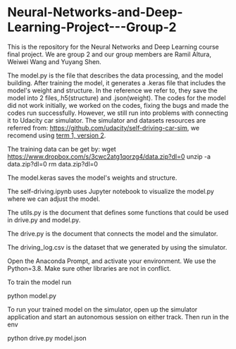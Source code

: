 # Neural-Networks-and-Deep-Learning-Project---Group-2
This is the repository for the Neural Networks and Deep Learning course final project. We are group 2 and our group members are Ramil Altura, Weiwei Wang and Yuyang Shen.

The model.py is the file that describes the data processing, and the model building. After training the model, it generates a .keras file that includes the model's weight and structure. In the reference we refer to, they save the model into 2 files,.h5(structure) and .json(weight). The codes for the model did not work initially, we worked on the codes, fixing the bugs and made the codes run successfully. However, we still run into problems with connecting it to Udacity car simulator. The simulator and datasets resources are referred from: https://github.com/udacity/self-driving-car-sim, we recomend using [term 1, version 2](https://s3-us-west-1.amazonaws.com/udacity-selfdrivingcar/Term1-Sim/term1-simulator-windows.zip). 

The training data can be get by: 
wget https://www.dropbox.com/s/3cwc2atg1qorzg4/data.zip?dl=0
unzip -a data.zip?dl=0
rm data.zip?dl=0

The model.keras saves the model's weights and structure.

The self-driving.ipynb uses Jupyter notebook to visualize the model.py where we can adjust the model.

The utils.py is the document that defines some functions that could be used in drive.py and model.py.

The drive.py is the document that connects the model and the simulator.

The driving_log.csv is the dataset that we generated by using the simulator.

Open the Anaconda Prompt, and activate your environment. We use the Python=3.8. Make sure other libraries are not in conflict.

To train the model run

python model.py

To run your trained model on the simulator, open up the simulator application and start an autonomous session on either track. Then run in the env

python drive.py model.json
